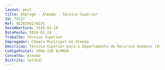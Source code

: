 ```yaml
--- 
layout: post
title: Emprego - Almada - Técnico Superior
Id: 74537
Ref: OE202002/0235
DataAbertura: 2020-02-10
DataFecho: 2020-02-24
Trabalho: Técnico Superior
Empregador: Câmara Municipal de Almada
Descricao: Técnico Superior para o Departamento de Recursos Humanos (Área da Segurança, Saúde e Bem Estar no Trabalho) Organizar, desenvolver, coordenar e controlar as atividades de prevenção e de proteção contra os riscos profissionais no contexto dos serviços de segurança e saúde do trabalho.•	Colaborar e assegurar o cumprimento da legislação no âmbito da Segurança e Higiene no Trabalho •	Promover a informação e a formação dos trabalhadores e demais intervenientes nos locais de trabalho •	Análise dos riscos profissionais no local de trabalho •	Conceber, programar e desenvolver medidas de prevenção e de proteção.
CodigoPostal: 2800-158 ALMADA
Concelho: Almada
Distrito: Setúbal
--- 
```

